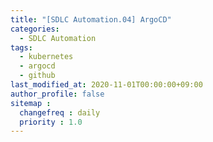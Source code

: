 ```yaml
---
title: "[SDLC Automation.04] ArgoCD"
categories: 
  - SDLC Automation
tags:
  - kubernetes
  - argocd
  - github
last_modified_at: 2020-11-01T00:00:00+09:00
author_profile: false
sitemap :
  changefreq : daily
  priority : 1.0
---
```


